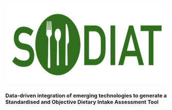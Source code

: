 <p align="center">
  <img width="700" height="250" src="https://github.com/sodiat-project/.github/blob/main/sodiat_banner_logo.png">
</p>

### Data-driven integration of emerging technologies to generate a Standardised and Objective Dietary Intake Assessment Tool

